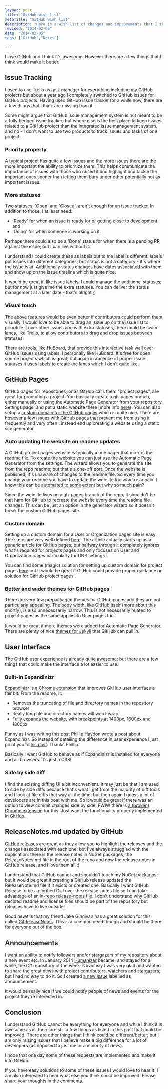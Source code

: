 ```yaml
--- 
layout: post
title: "GitHub wish list"
metaTitle: "GitHub wish list"
description: "Here is a wish list of changes and improvements that I think would make GitHub better for a lot of developers"
revised: "2014-02-05"
date: "2014-02-05"
tags: ["GitHub","Notes"]

---
```


I love GitHub and I think it's awesome. However there are a few things that I think would make it better. 

## Issue Tracking
I used to use Trello as task manager for everything including my GitHub projects but about a year ago I completely switched to GitHub issues for GitHub projects. Having used GitHub issue tracker for a while now, there are a few things that I think are missing from it.

Some might argue that GitHub issue management system is not meant to be a fully fledged issue tracker; but where else is the best place to keep issues related to a GitHub project than the integrated issue management system, and no - I don't want to use two products to track issues and tasks of one project.

### Priority property 
A typical project has quite a few issues and the more issues there are the more important the ability to prioritize them. This helps communicate the importance of issues with those who raised it and highlight and tackle the important ones sooner than letting them bury under other potentially not as important issues.

### More statuses
Two statuses, 'Open' and 'Closed', aren't enough for an issue tracker. In addition to those, I at least need: 
 
 - 'Ready' for when an issue is ready for or getting close to development and 
 - 'Doing' for when someone is working on it. 

Perhaps there could also be a 'Done' status for when there is a pending PR against the issue; but I can live without it.

I understand I could create these as labels but to me label is different: labels put issues into different categories; but status is not a category - it's where the issue is at. Additionally status changes have dates associated with them and show up on the issue timeline which is quite nice.

It would be great if, like issue labels, I could manage the additional statuses; but for now just give me the extra statuses. You can deliver the status management at a later date - that's alright ;)

### Visual touch
The above features would be even better if contributors could perform them visually. I would love to be able to drag an issue up on the issue list to prioritize it over other issues and with extra statuses, there could be swim-lanes, like Trello, to allow contributors to drag and drop issues between statuses.

There are tools, like [HuBoard](http://huboard.com/), that provide this interactive task wall over GitHub issues using labels. I personally like HuBoard. It's free for open source projects which is great; but again in absence of proper issue statuses it uses labels to create the lanes which I don't quite like.

## GitHub Pages
GitHub pages for repositories, or as GitHub calls them "project pages", are great for promoting a project. You basically create a gh-pages branch, either manually or using the Automatic Page Generator from your repository Settings page, and put a static website there (more info [here](https://help.github.com/categories/20/articles)). You can also setup a [custom domain for the GitHub pages](https://help.github.com/articles/setting-up-a-custom-domain-with-pages) which is quite nice. There are however a few issues with GitHub pages that prevent me from using it frequently and very often I instead end up creating a website using a static site generator.

### Auto updating the website on readme updates
A GitHub project pages website is typically a one pager that mirrors the readme file. To create the website you can just use the Automatic Page Generator from the settings. The wizard allows you to generate the site from the repo readme; but that's a one-off port. Once the website is published, it's unaware of changes to the readme file. So every time you change your readme you have to update the website too which is a pain. I know this can be [automated to some extent](https://stackoverflow.com/questions/15214762/how-can-i-sync-documentation-with-github-pages) but why so much pain? 

Since the website lives on a gh-pages branch of the repo, it shouldn't be that hard for GitHub to recreate the website every time the readme file changes. This can be just an option in the generator wizard so it doesn't break the custom GitHub pages site. 

### Custom domain
Setting up a custom domain for a User or Organization pages site is easy. The steps are very well defined [here](https://help.github.com/articles/setting-up-a-custom-domain-with-pages). The article actually starts up as a generic article for GitHub pages; but halfway through it completely ignores what's required for projects pages and only focuses on User and Organization pages particularly for DNS settings. 

You can find some (magic) solution for setting up custom domain for project pages [here](http://stackoverflow.com/questions/9082499/custom-domain-for-github-project-pages) but it would be great if GitHub could provide proper guidance or solution for GitHub project pages.

### Better and wider themes for GitHub pages
There are very few prepackaged themes for GitHub pages and they are not particularly appealing. The body width, like GitHub itself (more about this shortly), is also unnecessarily narrow. This is not necessarily related to project pages as the same applies to User pages too.

It would be great if more themes were added for Automatic Page Generator. There are plenty of nice [themes for Jekyll](http://jekyllthemes.org/) that GitHub can pull in.

## User Interface
The GitHub user experience is already quite awesome; but there are a few things that could make the interface a lot easier to use. 

### Built-in Expandinizr
[Expandinizr](https://github.com/thecodejunkie/github.expandinizr) is [a Chrome extension](https://chrome.google.com/webstore/detail/githubexpandinizr/cbehdjjcilgnejbpnjhobkiiggkedfib/) that improves GitHub user interface a fair bit. From the readme, it:

 - Removes the truncating of file and directory names in the repository browser
 - Really long file and directory names will word-wrap
 - Fully expands the website, with breakpoints at 1400px, 1600px and 1800px
 
Funny as I was writing this post Phillip Haydon wrote a post about Expandinizr. So instead of detailing the difference in user experience I just point you to [his post](http://www.philliphaydon.com/2014/02/fixing-github-with-chrome-plugin-github-expandinizr/). Thanks Phillip.

Basically I want GitHub to behave as if Expandinizr is installed for everyone and all browsers. It's just a CSS!

### Side by side diff
I find the existing diffing UI a bit inconvenient. It may just be that I am used to side by side diffs because that's what I get from the majority of diff tools and I look at file diffs that way all the time; but then again I guess a lot of developers are in this boat with me. So it would be great if there was an option to view commit changes side by side. FWIW there is [a (broken) Chrome extension](https://chrome.google.com/webstore/detail/side-by-side-diff-view-in/ihmhmdmhllhleioijdeoocgoddjckbcd?hl=en-US) for this. Just want the functionality properly implemented in GitHub.

## ReleaseNotes.md updated by GitHub
[GitHub releases](https://github.com/blog/1547-release-your-software) are great as they allow you to highlight the releases and the changes associated with each one; but I've always struggled with the duplication: there is the release notes in NuGet packages, the ReleaseNotes.md file in the root of the repo and now the release notes in GitHub release, and I love them all :) 

I understand that GitHub cannot and shouldn't touch my NuGet packages; but it would be great if creating a GitHub release updated the ReleaseNote.md file if it exists or created one. Basically I want GitHub Release to be a glorified GUI over the release-notes file so I can take advantage of an [in-repo release-notes file](/better-git-release-notes). I don't understand why GitHub decided readme and license files should be part of the repository but releases have to live outside!

Good news is that my friend Jake Ginnivan has a great solution for this called [GitReleaseNotes](http://jake.ginnivan.net/gitreleasenotes/). This is a common need though and should be there for everyone out of the box.

## Announcements
I want an ability to notify followers and/or stargazers of my repository about a new event etc. In January 2014 [Humanizer](http://humanizr.net/) became, and stayed for a while, the C# repository of the week. Obviously I was very glad and wanted to share the great news with project contributors, watchers and stargazers; but I had no way to do it. So I created [a new issue](https://github.com/MehdiK/Humanizer/issues/57) labelled as announcement.

It would be really nice if we could notify people of news and events for the project they're interested in.

## Conclusion
I understand GitHub cannot be everything for everyone and while I think it is awesome as is, there are still a few things as listed in this post that could be improved. There are other things that I think could be different/better; but I am only raising issues that I believe make a big difference for a lot of developers (as opposed to just me or a minority of devs).

I hope that one day some of these requests are implemented and make it into GitHub.

If you have easy solutions to some of these issues I would love to hear it. I am also interested to hear what else you think could be improved. Please share your thoughts in the comments. 

